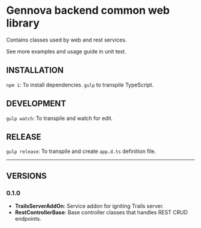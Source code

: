 # Gennova backend common web library

Contains classes used by web and rest services.

See more examples and usage guide in unit test.

## INSTALLATION

`npm i`: To install dependencies.
`gulp` to transpile TypeScript.

## DEVELOPMENT

`gulp watch`: To transpile and watch for edit.

## RELEASE

`gulp release`: To transpile and create `app.d.ts` definition file.

---
## VERSIONS

### 0.1.0
- **TrailsServerAddOn**: Service addon for igniting Trails server.
- **RestControllerBase**: Base controller classes that handles REST CRUD endpoints.